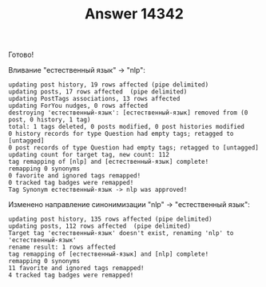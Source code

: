 ﻿---
title: "Answer 14342"
se.owner.user_id: 176217
se.owner.display_name: "αλεχολυτ"
se.owner.link: "https://ru.meta.stackoverflow.com/users/176217/%ce%b1%ce%bb%ce%b5%cf%87%ce%bf%ce%bb%cf%85%cf%84"
se.answer_id: 14342
se.question_id: 14338
se.post_type: answer
se.is_accepted: True
---
<p>Готово!</p>
<p>Вливание &quot;естественный язык&quot; -&gt; &quot;nlp&quot;:</p>
<pre><code>updating post history, 19 rows affected (pipe delimited)
updating posts, 17 rows affected  (pipe delimited)
updating PostTags associations, 13 rows affected
updating ForYou nudges, 0 rows affected
destroying 'естественный-язык': [естественный-язык] removed from (0 post, 0 history, 1 tag)
total: 1 tags deleted, 0 posts modified, 0 post histories modified
0 history records for type Question had empty tags; retagged to [untagged]
0 post records of type Question had empty tags; retagged to [untagged]
updating count for target tag, new count: 112
tag remapping of [nlp] and [естественный-язык] complete!
remapping 0 synonyms
0 favorite and ignored tags remapped!
0 tracked tag badges were remapped!
Tag Synonym естественный-язык -&gt; nlp was approved!
</code></pre>
<p>Изменено направление синонимизации &quot;nlp&quot; -&gt; &quot;естественный язык&quot;:</p>
<pre><code>updating post history, 135 rows affected (pipe delimited)
updating posts, 112 rows affected  (pipe delimited)
Target tag 'естественный-язык' doesn't exist, renaming 'nlp' to 'естественный-язык'
rename result: 1 rows affected
tag remapping of [естественный-язык] and [nlp] complete!
remapping 0 synonyms
11 favorite and ignored tags remapped!
4 tracked tag badges were remapped!
</code></pre>
